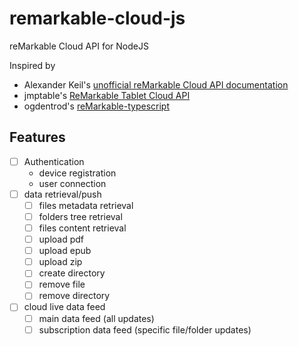 # remarkable-cloud-js
reMarkable Cloud API for NodeJS

Inspired by
 - Alexander Keil's [unofficial reMarkable Cloud API documentation](https://akeil.de/posts/remarkable-cloud-api/)
 - jmptable's [ReMarkable Tablet Cloud API](https://www.npmjs.com/package/remarkable-tablet-api)
 - ogdentrod's [reMarkable-typescript](https://www.npmjs.com/package/remarkable-typescript)

 ## Features

  * [ ] Authentication
    - device registration
    - user connection
  * [ ] data retrieval/push
    - [ ] files metadata retrieval
    - [ ] folders tree retrieval
    - [ ] files content retrieval
    - [ ] upload pdf
    - [ ] upload epub
    - [ ] upload zip
    - [ ] create directory
    - [ ] remove file
    - [ ] remove directory
  * [ ] cloud live data feed
    - [ ] main data feed (all updates)
    - [ ] subscription data feed (specific file/folder updates)